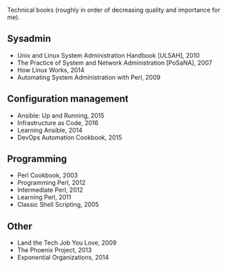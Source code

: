 Technical books (roughly in order of decreasing quality and importance for me).

Sysadmin
--------

* Unix and Linux System Administration Handbook [ULSAH], 2010
* The Practice of System and Network Administration [PoSaNA], 2007
* How Linux Works, 2014
* Automating System Administration with Perl, 2009

Configuration management
------------------------

* Ansible: Up and Running, 2015
* Infrastructure as Code, 2016
* Learning Ansible, 2014
* DevOps Automation Cookbook, 2015

Programming
-----------

* Perl Cookbook, 2003
* Programming Perl, 2012
* Intermediate Perl, 2012
* Learning Perl, 2011
* Classic Shell Scripting, 2005

Other
-----

* Land the Tech Job You Love, 2009
* The Phoenix Project, 2013
* Exponential Organizations, 2014
